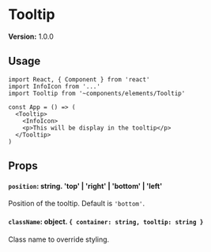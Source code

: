 # Tooltip

**Version:** 1.0.0

## Usage

```react
import React, { Component } from 'react'
import InfoIcon from '...'
import Tooltip from '~components/elements/Tooltip'

const App = () => (
  <Tooltip>
    <InfoIcon>
    <p>This will be display in the tooltip</p>
  </Tooltip>
)
```

## Props

#### `position`: string. 'top' | 'right' | 'bottom' | 'left'

Position of the tooltip. Default is `'bottom'`.

#### `className`: object. `{ container: string, tooltip: string }`

Class name to override styling.
